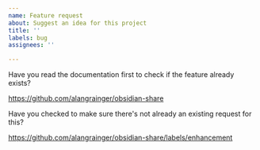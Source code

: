 ```yaml
---
name: Feature request
about: Suggest an idea for this project
title: ''
labels: bug
assignees: ''

---
```


Have you read the documentation first to check if the feature already exists?

https://github.com/alangrainger/obsidian-share

Have you checked to make sure there's not already an existing request for this?

https://github.com/alangrainger/obsidian-share/labels/enhancement
